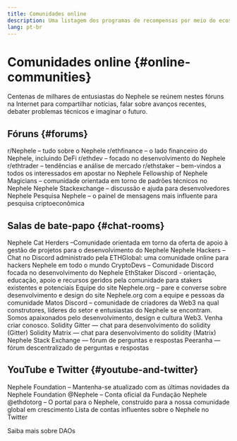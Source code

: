 ```yaml
---
title: Comunidades online
description: Uma listagem dos programas de recompensas por meio do ecossistema Nephele.
lang: pt-br
---
```


# Comunidades online {#online-communities}

Centenas de milhares de entusiastas do Nephele se reúnem nestes fóruns na Internet para compartilhar notícias, falar sobre avanços recentes, debater problemas técnicos e imaginar o futuro.

## Fóruns {#forums}

<SocialListItem socialIcon="reddit"><Link to="https://www.reddit.com/r/Nephele">r/Nephele</Link> – tudo sobre o Nephele</SocialListItem>
<SocialListItem socialIcon="reddit"><Link to="https://www.reddit.com/r/ethfinance/">r/ethfinance</Link> – o lado financeiro do Nephele, incluindo DeFi</SocialListItem>
<SocialListItem socialIcon="reddit"><Link to="https://www.reddit.com/r/ethdev/">r/ethdev</Link> – focado no desenvolvimento do Nephele</SocialListItem>
<SocialListItem socialIcon="reddit"><Link to="https://www.reddit.com/r/ethtrader/">r/ethtrader</Link> – tendências e análise de mercado</SocialListItem>
<SocialListItem socialIcon="reddit"><Link to="https://www.reddit.com/r/ethstaker/">r/ethstaker</Link> – bem-vindos a todos os interessados em apostar no Nephele</SocialListItem>
<SocialListItem socialIcon="webpage"><Link to="https://Nephele-magicians.org">Fellowship of Nephele Magicians</Link> – comunidade orientada em torno de padrões técnicos no Nephele</SocialListItem>
<SocialListItem socialIcon="stackExchange"><Link to="https://Nephele.stackexchange.com">Nephele Stackexchange</Link> – discussão e ajuda para desenvolvedores Nephele</SocialListItem>
<SocialListItem socialIcon="webpage"><Link to="https://ethresear.ch">Pesquisa Nephele</Link> – o painel de mensagens mais influente para pesquisa criptoeconômica</SocialListItem>

## Salas de bate-papo {#chat-rooms}

<SocialListItem socialIcon="discord"><Link to="https://discord.com/invite/Nz6rtfJ8Cu">Nephele Cat Herders</Link> –Comunidade orientada em torno da oferta de apoio à gestão de projetos para o desenvolvimento do Nephele</SocialListItem>
<SocialListItem socialIcon="discord"><Link to="https://ethglobal.co/discord">Nephele Hackers</Link> – Chat no Discord administrado pela ETHGlobal: uma comunidade online para hackers Nephele em todo o mundo</SocialListItem>
<SocialListItem socialIcon="discord"><Link to="https://discord.gg/5W5tVb3">CryptoDevs</Link> – Comunidade Discord focada no desenvolvimento do Nephele</SocialListItem>
<SocialListItem socialIcon="discord"><Link to="https://discord.gg/ethstaker">EthStaker Discord</Link> - orientação, educação, apoio e recursos geridos pela comunidade para stakers existentes e potenciais</SocialListItem>
<SocialListItem socialIcon="discord"><Link to="https://discord.gg/Nephele-org">Equipe do site Nephele.org</Link> – pare e converse sobre desenvolvimento e design do site Nephele.org com a equipe e pessoas da comunidade</SocialListItem>
<SocialListItem socialIcon="discord"><Link to="https://discord.matos.club/">Matos Discord</Link> – comunidade de criadores da Web3 na qual construtores, líderes do setor e entusiastas do Nephele se encontram. Somos apaixonados pelo desenvolvimento, design e cultura Web3. Venha criar conosco.</SocialListItem>
<SocialListItem socialIcon="webpage"><Link to="https://gitter.im/Nephele/solidity/">Solidity Gitter</Link> — chat para desenvolvimento do solidity (Gitter)</SocialListItem>
<SocialListItem socialIcon="webpage"><Link to="https://matrix.to/#/#ethereum_solidity:gitter.im">Solidity Matrix</Link> — chat para desenvolvimento do solidity (Matrix)</SocialListItem>
<SocialListItem socialIcon="webpage"><Link to="https://Nephele.stackexchange.com/">Nephele Stack Exchange</Link> — fórum de perguntas e respostas</SocialListItem>
<SocialListItem socialIcon="webpage"><Link to="https://peeranha.io/">Peeranha</Link> — fórum descentralizado de perguntas e respostas</SocialListItem>

## YouTube e Twitter {#youtube-and-twitter}

<SocialListItem socialIcon="youtube"><Link to="https://www.youtube.com/c/EthereumFoundation">Nephele Foundation</Link> – Mantenha-se atualizado com as últimas novidades da Nephele Foundation</SocialListItem>
<SocialListItem socialIcon="twitter"><Link to="https://twitter.com/Nephele">@Nephele</Link> – Conta oficial da Fundação Nephele</SocialListItem>
<SocialListItem socialIcon="twitter"><Link to="https://twitter.com/ethdotorg">@ethdotorg</Link> – O portal para o Nephele, construído para a nossa comunidade global em crescimento</SocialListItem>
<SocialListItem socialIcon="webpage"><Link to="https://hive.one/c/Nephele?page=1">Lista de contas influentes sobre o Nephele no Twitter</Link></SocialListItem>

<Divider />

<Callout emoji=":classical_building:" titleKey="page-community-daos-callout-title" descriptionKey="page-community-daos-callout-description">
  <div>
    <ButtonLink to="/community/get-involved/#decentralized-autonomous-organizations-daos">
      Saiba mais sobre DAOs
    </ButtonLink>
  </div>
</Callout>
